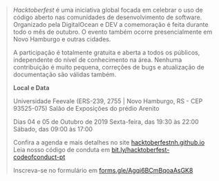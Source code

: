> _Hacktoberfest_ é uma iniciativa global focada em celebrar o uso de código aberto nas comunidades de desenvolvimento de software. Organizado pela DigitalOcean e DEV a comemoração é feita durante todo o mês de outubro. O evento também ocorre presencialmente em Novo Hamburgo e outras cidades.
>
> A participação é totalmente gratuita e aberta a todos os públicos, independente do nível de conhecimento na área. Nenhuma contribuição é muito pequena, correções de bugs e atualização de documentação são válidas também.
>
> **Local e Data**
>
> Universidade Feevale (ERS-239, 2755 | Novo Hamburgo, RS - CEP 93525-075)
> Salão de Exposições do prédio Arenito
>
> Dias 04 e 05 de Outubro de 2019
> Sexta-feira, das 19:30 às 22:00
> Sábado, das 09:00 às 17:00
>
> Confira a agenda e mais detalhes no site [hacktoberfestnh.github.io](https://hacktoberfestnh.github.io)
> Leia nosso código de conduta em [bit.ly/hacktoberfest-codeofconduct-pt](https://bit.ly/hacktoberfest-codeofconduct-pt)
>
> Inscreva-se no formulário em [forms.gle/Agqi6BCmBqoaAsGK8](https://bit.ly/hacktoberfest-codeofconduct-pt)
>
